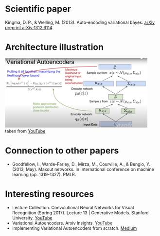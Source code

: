 # Scientific paper

Kingma, D. P., & Welling, M. (2013). Auto-encoding variational bayes.
[arXiv preprint arXiv:1312.6114](https://arxiv.org/abs/1312.6114).

# Architecture illustration

![Model principle](./static/vae_schema.png)
taken from [YouTube](https://www.youtube.com/watch?v=5WoItGTWV54)


# Connection to other papers

- Goodfellow, I., Warde-Farley, D., Mirza, M., Courville, A., & Bengio, Y. (2013, May).
Maxout networks. In International conference on machine learning (pp. 1319-1327). PMLR.

# Interesting resources

- Lecture Collection. Convolutional Neural Networks for Visual Recognition (Spring 2017).
  Lecture 13 | Generative Models. Stanford University. [YouTube](https://www.youtube.com/watch?v=5WoItGTWV54)
- Variational Autoencoders. Arxiv Insights. [YouTube](https://www.youtube.com/watch?v=9zKuYvjFFS8)
- Implementing Variational Autoencoders from scratch. [Medium](https://medium.com/@sofeikov/implementing-variational-autoencoders-from-scratch-533782d8eb95)
